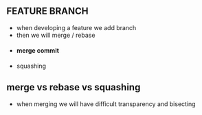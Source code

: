 ## FEATURE BRANCH

- when developing a feature we add branch 
- then we will merge / rebase 
- #### merge commit 
- squashing

## merge vs rebase vs squashing 

- when merging we will have difficult transparency and bisecting
